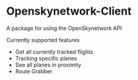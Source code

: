 # Openskynetwork-Client

A package for using the OpenSkynetwork API

Currently supported features

* Get all currently tracked flights
* Tracking specific planes
* See all planes in proximity
* Route Grabber
